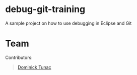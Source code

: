 # debug-git-training
A sample project on how to use debugging in Eclipse and Git


# Team <Team Name>

Contributors:

>[Dominick Tunac](https://nicktunac.github.io)